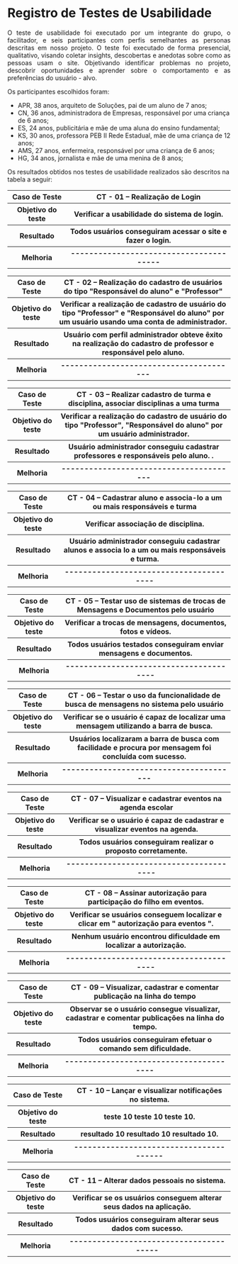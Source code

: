 # Registro de Testes de Usabilidade

<p align="justify">O teste de usabilidade foi executado por um integrante do grupo, o facilitador, e seis participantes com perfis semelhantes as personas descritas em nosso projeto. O teste foi executado de forma presencial, qualitativo, visando coletar insights, descobertas e anedotas sobre como as pessoas usam o site. Objetivando identificar problemas no projeto, descobrir oportunidades e aprender sobre o comportamento e as preferências do usuário - alvo.</p>

Os participantes escolhidos foram:

* APR, 38 anos, arquiteto de Soluções, pai de um aluno de 7 anos;
* CN, 36 anos, administradora de Empresas, responsável por uma criança de 6 anos;
* ES, 24 anos, publicitária e mãe de uma aluna do ensino fundamental;
* KS, 30 anos, professora PEB II Rede Estadual, mãe de uma criança de 12 anos;
* AMS, 27 anos, enfermeira, responsável por uma criança de 6 anos;
* HG, 34 anos, jornalista e mãe de uma menina de 8 anos;



Os resultados obtidos nos testes de usabilidade realizados são descritos na tabela a seguir:
  
  <table> 
<tr><th>Caso de Teste </th>
<th> CT - 01  – Realização de Login </th></tr>
<tr><th>Objetivo do teste</th>
  <th>Verificar a usabilidade do sistema de login.</th></tr>
<tr><th>Resultado</th>
  <th>Todos usuários conseguiram acessar o site e fazer o login.<br>
  </th></tr>
<tr><th>Melhoria</th>	
  <th>---------------------------------------</th></tr>
  </table>
  
  <table> 
<tr><th>Caso de Teste </th>
<th> CT - 02  – Realização do cadastro de usuários do tipo "Responsável do aluno" e "Professor" </th></tr>
<tr><th>Objetivo do teste</th>
  <th> Verificar a realização de cadastro de usuário do tipo "Professor" e "Responsável do aluno" por um usuário usando uma conta de administrador.</th></tr>
<tr><th>Resultado</th>
  <th>Usuário com perfil administrador obteve êxito na realização do cadastro de professor e responsável pelo aluno.<br>
  </th></tr>
<tr><th>Melhoria</th>	
  <th>---------------------------------------</th></tr>
  </table>
  
  <table> 
<tr><th>Caso de Teste </th>
<th> CT - 03  – Realizar cadastro de turma e disciplina, associar disciplinas a uma turma </th></tr>
<tr><th>Objetivo do teste</th>
  <th>Verificar a realização do cadastro de usuário do tipo "Professor", "Responsável do aluno"  por um usuário administrador.</th></tr>
<tr><th>Resultado</th>
  <th>Usuário administrador conseguiu cadastrar professores e responsáveis pelo aluno. .<br>
  </th></tr>
<tr><th>Melhoria</th>	
  <th>---------------------------------------</th></tr>
  </table>
  
   <table> 
<tr><th>Caso de Teste </th>
<th> CT - 04  – Cadastrar aluno e associa-lo a um ou mais responsáveis e turma </th></tr>
<tr><th>Objetivo do teste</th>
  <th>Verificar associação de disciplina.</th></tr>
<tr><th>Resultado</th>
  <th>Usuário administrador conseguiu cadastrar alunos e associa lo a um ou mais responsáveis e turma.<br>
  </th></tr>
<tr><th>Melhoria</th>	
  <th>---------------------------------------</th></tr>
  </table>
  
   <table> 
<tr><th>Caso de Teste </th>
<th> CT - 05  – Testar uso de sistemas de trocas de Mensagens e Documentos pelo usuário </th></tr>
<tr><th>Objetivo do teste</th>
  <th>Verificar a trocas de mensagens, documentos, fotos e vídeos.</th></tr>
<tr><th>Resultado</th>
  <th>Todos usuários testados conseguiram enviar mensagens e documentos.<br>
  </th></tr>
<tr><th>Melhoria</th>	
  <th>---------------------------------------</th></tr>
  </table>
  
  <table> 
<tr><th>Caso de Teste </th>
<th> CT - 06  –  Testar o uso da funcionalidade de busca de mensagens no sistema pelo usuário
</th></tr>
<tr><th>Objetivo do teste</th>
  <th>Verificar se o usuário é capaz de localizar uma mensagem utilizando a barra de busca.</th></tr>
<tr><th>Resultado</th>
  <th>Usuários localizaram a barra de busca com facilidade e procura por mensagem foi concluída com sucesso.<br>
  </th></tr>
<tr><th>Melhoria</th>	
  <th>---------------------------------------</th></tr>
  </table>
  
  <table> 
<tr><th>Caso de Teste </th>
<th> CT - 07  – Visualizar e cadastrar eventos na agenda escolar </th></tr>
<tr><th>Objetivo do teste</th>
  <th>Verificar se o usuário é capaz de cadastrar e visualizar eventos na agenda.</th></tr>
<tr><th>Resultado</th>
  <th>Todos usuários conseguiram realizar o proposto corretamente.<br>
  </th></tr>
<tr><th>Melhoria</th>	
  <th>---------------------------------------</th></tr>
  </table>
  
   <table> 
<tr><th>Caso de Teste </th>
<th> CT - 08  – Assinar autorização para participação do filho em eventos. </th></tr>
<tr><th>Objetivo do teste</th>
  <th> Verificar se usuários conseguem localizar e clicar em " autorização para eventos ".</th></tr>
<tr><th>Resultado</th>
  <th> Nenhum usuário encontrou dificuldade em localizar a autorização.<br>
  </th></tr>
<tr><th>Melhoria</th>	
  <th>---------------------------------------</th></tr>
  </table>
  
  <table> 
<tr><th>Caso de Teste </th>
<th> CT - 09  – Visualizar, cadastrar e comentar publicação na linha do tempo </th></tr>
<tr><th>Objetivo do teste</th>
  <th> Observar se o usuário consegue visualizar, cadastrar e comentar publicações na linha do tempo.</th></tr>
<tr><th>Resultado</th>
  <th> Todos usuários conseguiram efetuar o comando sem dificuldade.<br>
  </th></tr>
<tr><th>Melhoria</th>	
  <th>---------------------------------------</th></tr>
  </table>
  
  <table> 
<tr><th>Caso de Teste </th>
<th> CT - 10  – Lançar e visualizar notificações no sistema. </th></tr>
<tr><th>Objetivo do teste</th>
  <th> teste 10 teste 10 teste 10.</th></tr>
<tr><th>Resultado</th>
  <th>resultado 10 resultado 10 resultado 10.<br>
  </th></tr>
<tr><th>Melhoria</th>	
  <th>---------------------------------------</th></tr>
  </table>
  
   <table> 
<tr><th>Caso de Teste </th>
<th> CT - 11  – Alterar dados pessoais no sistema. </th></tr>
<tr><th>Objetivo do teste</th>
  <th> Verificar se os usuários conseguem alterar seus dados na aplicação.</th></tr>
<tr><th>Resultado</th>
  <th> Todos usuários conseguiram alterar seus dados com sucesso.<br>
  </th></tr>
<tr><th>Melhoria</th>	
  <th>---------------------------------------</th></tr>
  </table>
  
  
  
  
  
  
  

  
  
  
  
  
  
    

